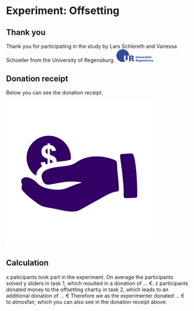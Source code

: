 # Experiment: Offsetting 
## Thank you 

Thank you for participating in the study by Lars Schlereth and Vanessa Schoeller from the University of Regensburg.
<img src="https://github.com/Vanessa-project/Experiment/blob/gh-pages/logo_regensburg.png" width="100">




## Donation receipt

Below you can see the donation receipt.

![](https://github.com/Vanessa-project/Experiment/raw/gh-pages/monetary-donation.jpg)

## Calculation

x paticipants took part in the experiment. 
On average the participants solved y sliders in task 1, which resulted in a donation of ... €. 
z participants donated money to the offsetting chartiy in task 2, which leads to an additional donation of ... €
Therefore we as the experimenter donated ... € to atmosfair, which you can also see in the donation receipt above.


